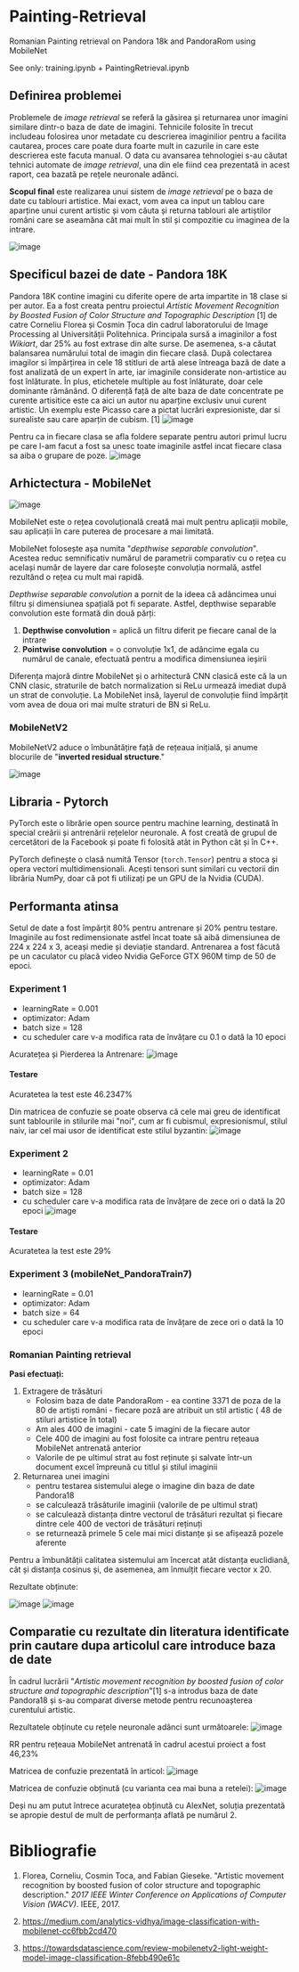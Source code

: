 # Painting-Retrieval
Romanian Painting retrieval on Pandora 18k and PandoraRom using MobileNet

See only: training.ipynb  + PaintingRetrieval.ipynb

## Definirea problemei

Problemele de *image retrieval* se referă la găsirea și returnarea unor imagini similare dintr-o baza de date de imagini. Tehnicile folosite în trecut includeau folosirea unor metadate cu descrierea imaginilior pentru a facilita cautarea, proces care poate dura foarte mult in cazurile in care este descrierea este facuta manual.
O data cu avansarea tehnologiei s-au căutat tehnici automate de *image retrieval*, una din ele fiind cea prezentată in acest raport, cea bazată pe rețele neuronale adânci. 

**Scopul final** este realizarea unui sistem de *image retrieval* pe o baza de date cu tablouri artistice. Mai exact, vom avea ca input un tablou care aparține unui curent artistic și vom căuta și returna tablouri ale artiștilor români care se aseamăna cât mai mult în stil și compozitie cu imaginea de la intrare.  

![image](https://user-images.githubusercontent.com/86794414/229105165-66693b05-e2e4-47dd-aa34-7bd6b16055e3.png)

## Specificul bazei de date - Pandora 18K

Pandora 18K contine imagini cu diferite opere de arta impartite in 18 clase si per autor. Ea a fost creata pentru proiectul *Artistic Movement Recognition by Boosted Fusion of Color Structure and Topographic Description* [1] de catre Corneliu Florea și Cosmin Țoca din cadrul laboratorului de Image Processing al Universității Politehnica. Principala sursă a imaginilor a fost *Wikiart*, dar 25% au fost extrase din alte surse. De asemenea, s-a căutat balansarea numărului total de imagin din fiecare clasă. După colectarea imagilor si împărțirea in cele 18 stitluri de artă alese întreaga bază de date a fost analizată de un expert în arte, iar imaginile considerate non-artistice au fost înlăturate. În plus, etichetele multiple au fost înlăturate, doar cele dominante rămânând. 
O  diferență față de alte baza de date concentrate pe curente artisitice este ca aici un autor nu aparține exclusiv unui curent artistic. Un exemplu este Picasso care a pictat lucrări expresioniste, dar si surealiste sau care aparțin de cubism. [1]
![image](https://user-images.githubusercontent.com/86794414/229105233-701613e0-00f9-4e4d-a0e6-91e987f296a9.png)


Pentru ca in fiecare clasa se afla foldere separate pentru autori primul lucru pe care l-am facut a fost sa unesc toate imaginile astfel incat fiecare clasa sa aiba o grupare de poze. 
![image](https://user-images.githubusercontent.com/86794414/229105292-b13d1ae7-bd84-4b43-abf3-ad60ff4c4dca.png)

## Arhictectura - MobileNet
![image](https://user-images.githubusercontent.com/86794414/229105341-3e2383b3-4892-4aa0-b75e-821f6acd44b8.png)

MobileNet este o rețea covoluțională creată mai mult pentru aplicații mobile, sau aplicații în care puterea de procesare a mai limitată.

MobileNet folosește așa numita "*depthwise separable convolution*". Acestea reduc semnificativ numărul de parametrii comparativ cu o rețea cu același număr de layere dar care folosește convoluția normală, astfel rezultând o rețea cu mult mai rapidă.

*Depthwise separable convolution* a pornit de la ideea că adâncimea unui filtru și dimensiunea spațială pot fi separate. Astfel, depthwise separable convolution este formată din două părți:

1. **Depthwise convolution** = aplică un filtru diferit pe fiecare canal de la intrare
2. **Pointwise convolution** = o convoluție 1x1, de adâncime egala cu numărul de canale, efectuată pentru a modifica dimensiunea ieșirii

Diferența majoră dintre MobileNet și o arhitectură CNN clasică este că la un CNN clasic, straturile de batch normalization si ReLu urmează imediat după un strat de convoluție. La MobileNet insă, layerul de convoluție fiind împărțit vom avea de doua ori mai multe straturi de BN si ReLu.

### MobileNetV2

MobileNetV2 aduce o îmbunătățire față de rețeaua inițială, și anume blocurile de "**inverted residual structure**."

![image](https://user-images.githubusercontent.com/86794414/229105453-aff5de11-d197-4b90-8d60-240c27f7d6ee.png)


## Libraria - Pytorch

PyTorch este o librărie open source pentru machine learning, destinată în special creârii și antrenării rețelelor neuronale. A fost creată de grupul de cercetători de la Facebook și poate fi folosită atât in Python cât și în C++.

PyTorch definește o clasă numită Tensor (`torch.Tensor`) pentru a stoca și opera vectori multidimensionali. Acești tensori sunt similari cu vectorii din librăria NumPy, doar că pot fi utilizați pe un GPU de la Nvidia (CUDA).


## Performanta atinsa 

Setul de date a fost împărțit 80% pentru antrenare și 20% pentru testare. Imaginile au fost redimensionate astfel încat toate să aibă dimensiunea de 224 x 224 x 3, aceași medie și deviație standard. Antrenarea a fost făcută pe un caculator cu placă video Nvidia GeForce GTX 960M timp de 50 de epoci.

### Experiment 1 

- learningRate = 0.001
- optimizator: Adam
- batch size = 128
- cu scheduler care v-a modifica rata de învățare cu 0.1 o dată la 10 epoci

Acuratețea și Pierderea la Antrenare:
![image](https://user-images.githubusercontent.com/86794414/229105521-950f1838-f748-4701-82e7-81dd277f0ab6.png)

#### Testare
Acuratetea la test este 46.2347%

Din matricea de confuzie se poate observa că cele mai greu de identificat sunt tablourile in stilurile mai "noi", cum ar fi cubismul, expresionismul, stilul naiv, iar cel mai usor de identificat este stilul byzantin:
![image](https://user-images.githubusercontent.com/86794414/229105641-33a2b46a-2723-4b3d-a7e2-c9d5acfda87c.png)

### Experiment 2
- learningRate = 0.01
- optimizator: Adam
- batch size = 128
- cu scheduler care v-a modifica rata de învățare de zece ori o dată la 20 epoci
![image](https://user-images.githubusercontent.com/86794414/229105697-29a5438c-0aed-4c6d-9401-f290e4f9828c.png)
#### Testare
Acuratetea la test este 29%

### Experiment 3 (mobileNet_PandoraTrain7)
 
- learningRate = 0.01
- optimizator: Adam
- batch size = 64
- cu scheduler care v-a modifica rata de învățare de zece ori o dată la 10 epoci


### Romanian Painting retrieval 

**Pasi efectuați:**
1. Extragere de trăsături
	- Folosim baza de date PandoraRom 
			- ea contine 3371 de poza de la 80 de artiști români
			- fiecare poză are atribuit un stil artistic ( 48 de stiluri artistice în total)
	- Am ales 400 de imagini - cate 5 imagini de la fiecare autor
	- Cele 400 de imagini au fost folosite ca intrare pentru rețeaua MobileNet antrenată anterior
	- Valorile de pe ultimul strat au fost reținute și salvate într-un document excel împreună cu titlul și stilul imaginii
2. Returnarea unei imagini
	- pentru testarea sistemului alege o imagine din baza de date Pandora18
	- se calculează trăsăturile imaginii (valorile de pe ultimul strat)
	- se calculează distanța dintre vectorul de trăsături rezultat și fiecare dintre cele 400 de vectori de trăsături reținuți
	- se returnează primele 5 cele mai mici distanțe și se afișează pozele aferente

Pentru a îmbunătății calitatea sistemului am încercat atât distanța euclidiană, cât și distanța cosinus și, de asemenea, am înmulțit fiecare vector x 20. 

Rezultate obținute: 

![image](https://user-images.githubusercontent.com/86794414/229105852-df7849a7-4c19-4f40-93be-55a564847895.png)
![image](https://user-images.githubusercontent.com/86794414/229106108-817d04d5-f0bf-4fe0-9616-49fd75b092ac.png)



## Comparatie cu rezultate din literatura identificate prin cautare dupa articolul care introduce baza de date


În cadrul lucrării "*Artistic movement recognition by boosted fusion of color structure and topographic description*"[1] s-a introdus baza de date Pandora18 și s-au comparat diverse metode pentru recunoașterea curentului artistic. 

Rezultatele obținute cu rețele neuronale adânci sunt următoarele:
![image](https://user-images.githubusercontent.com/86794414/229105956-ca14741d-5dfd-4041-b32a-8efdd23eeeaf.png)

RR pentru rețeaua MobileNet antrenată în cadrul acestui proiect a fost 46,23%

Matricea de confuzie prezentată în articol:
![image](https://user-images.githubusercontent.com/86794414/229105970-1728632b-7268-4870-9a92-65e6910b4433.png)

Matricea de confuzie obținută (cu varianta cea mai buna a retelei):
![image](https://user-images.githubusercontent.com/86794414/229106017-78140ae4-95a3-411d-aa57-29cdb7bca7ac.png)

Deși nu am putut întrece acuratețea obținută cu AlexNet, soluția prezentată se apropie destul de mult de performanța aflată pe numărul 2.

# Bibliografie

1. Florea, Corneliu, Cosmin Toca, and Fabian Gieseke. "Artistic movement recognition by boosted fusion of color structure and topographic description." _2017 IEEE Winter Conference on Applications of Computer Vision (WACV)_. IEEE, 2017.

2. https://medium.com/analytics-vidhya/image-classification-with-mobilenet-cc6fbb2cd470

3. https://towardsdatascience.com/review-mobilenetv2-light-weight-model-image-classification-8febb490e61c
